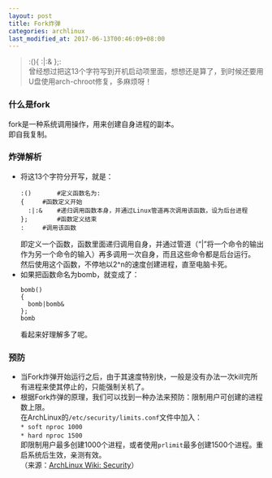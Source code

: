 ```yaml
---
layout: post
title: Fork炸弹
categories: archlinux
last_modified_at: 2017-06-13T00:46:09+08:00
---
```


> :(){ :\|:& };:  
> 曾经想过把这13个字符写到开机启动项里面，想想还是算了，到时候还要用U盘使用arch-chroot修复，多麻烦呀！

<!-- more -->

### 什么是fork
fork是一种系统调用操作，用来创建自身进程的副本。  
即自我复制。  

### 炸弹解析
* 将这13个字符分开写，就是：  
  ```
  :()		#定义函数名为:
  {		#函数定义开始
	:|:&	#递归调用函数本身，并通过Linux管道再次调用该函数，设为后台进程
  };		#函数定义结束
  :		#调用该函数
  ```
  即定义一个函数，函数里面递归调用自身，并通过管道（“|”将一个命令的输出作为另一个命令的输入）再多调用一次自身，而且这些命令都是后台运行。  
  然后使用这个函数，不停地以2^n的速度创建进程，直至电脑卡死。  
* 如果把函数命名为bomb，就变成了：  
  ```
  bomb()
  {
	bomb|bomb&
  };
  bomb
  ```
  看起来好理解多了呢。

### 预防
* 当Fork炸弹开始运行之后，由于其速度特别快，一般是没有办法一次kill完所有进程来使其停止的，只能强制关机了。  
* 根据Fork炸弹的原理，我们可以找到一种办法来预防：限制用户可创建的进程数上限。  
  在ArchLinux的`/etc/security/limits.conf`文件中加入：  
  `* soft nproc 1000`  
  `* hard nproc 1500`  
  即限制用户最多创建1000个进程，或者使用`prlimit`最多创建1500个进程。重启系统后生效，亲测有效。  
  （来源：[ArchLinux Wiki: Security](https://wiki.archlinux.org/index.php/Security#Limit_amount_of_processes)）
